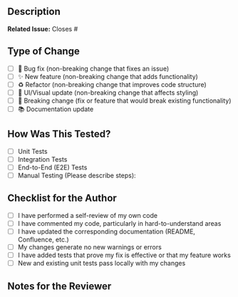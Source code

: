 ## Description

<!-- A clear and concise summary of what this PR changes and why it's necessary. Imagine you're explaining it to someone who hasn't seen any of the related tickets or discussions. -->

**Related Issue:** Closes #<!-- Issue Number -->

## Type of Change


- [ ] 🐛 Bug fix (non-breaking change that fixes an issue)
- [ ] ✨ New feature (non-breaking change that adds functionality)
- [ ] ♻️ Refactor (non-breaking change that improves code structure)
- [ ] 💄 UI/Visual update (non-breaking change that affects styling)
- [ ] 🚨 Breaking change (fix or feature that would break existing functionality)
- [ ] 📚 Documentation update

## How Was This Tested?

<!-- Please describe the tests you ran to verify your changes. This helps reviewers and gives confidence in the change. -->

- [ ] Unit Tests
- [ ] Integration Tests
- [ ] End-to-End (E2E) Tests
- [ ] Manual Testing (Please describe steps):
<!-- Example:
1. Logged in as a test user.
2. Navigated to the settings page.
3. Clicked the new 'Export Data' button.
4. Verified the file downloaded correctly.
-->

## Checklist for the Author

<!-- A self-review is the first and most important review. -->

- [ ] I have performed a self-review of my own code
- [ ] I have commented my code, particularly in hard-to-understand areas
- [ ] I have updated the corresponding documentation (README, Confluence, etc.)
- [ ] My changes generate no new warnings or errors
- [ ] I have added tests that prove my fix is effective or that my feature works
- [ ] New and existing unit tests pass locally with my changes

## Notes for the Reviewer

<!-- Point reviewers to specific areas you are unsure about or would like extra attention on. -->
<!-- Example: "Please pay special attention to the data fetching logic in `useUserData.js`, I'm not sure if the error handling is robust enough." -->
